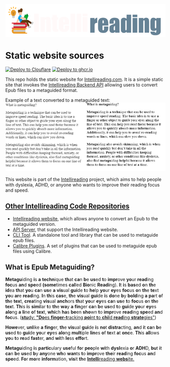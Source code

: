 ![Intellireading.com](https://raw.githubusercontent.com/0x6f677548/intellireading-www/main/src/img/intellireading.png)
# Static website sources
[![Deploy to Clouflare](https://github.com/0x6f677548/intellireading-www/actions/workflows/deploy-to-cloudflare.yml/badge.svg)](https://github.com/0x6f677548/intellireading-www/actions/workflows/deploy-to-cloudflare.yml)
[![Deploy to ghcr.io](https://github.com/0x6f677548/intellireading-www/actions/workflows/build-and-publish-to-ghcr.yml/badge.svg)](https://github.com/0x6f677548/intellireading-www/actions/workflows/build-and-publish-to-ghcr.yml)

This repo holds the static website for [Intellireading.com](https://intellireading.com).
It is a simple static site that invokes the [Intellireading Backend API](https://go.hugobatista.com/gh/intellireading-api_server) allowing users to convert Epub files to a metaguided format.

Example of a text converted to a metaguided text:
![Intellireading.com](https://raw.githubusercontent.com/0x6f677548/intellireading-www/main/src/img/sample.png) 


This website is part of the [Intellireading](https://intellireading.com/) project, which aims to help people with dyslexia, ADHD, or anyone who wants to improve their reading focus and speed. 

## [Other Intellireading Code Repositories](https://github.com/stars/0x6f677548/lists/intellireading)
- [Intellireading website](https://go.hugobatista.com/gh/intellireading-www), which allows anyone to convert an Epub to the metaguided version.
- [API Server](https://go.hugobatista.com/gh/intellireading-api_server), that support the Intellireading website.
- [CLI Tool](https://go.hugobatista.com/gh/intellireading-cli). A standalone tool and library that can be used to metaguide epub files.
- [Calibre Plugins](https://go.hugobatista.com/gh/intellireading-calibre-plugins). A set of plugins that can be used to metaguide epub files using Calibre.

## What is Epub Metaguiding?
**Metagu**iding **i**s **a** **techn**ique **th**at **ca**n **b**e **us**ed **t**o **impr**ove **yo**ur **read**ing **foc**us **an**d **spe**ed **(some**times **cal**led **Bio**nic **Readi**ng). **I**t **i**s **bas**ed **o**n **th**e **id**ea **th**at **yo**u **ca**n **us**e **a** **vis**ual **gui**de **t**o **he**lp **yo**ur **ey**es **foc**us **o**n **th**e **te**xt **yo**u **ar**e **read**ing. **I**n **th**is **cas**e, **th**e **vis**ual **gui**de **i**s **do**ne **b**y **bold**ing **a** **pa**rt **o**f **th**e **tex**t, **crea**ting **vis**ual **anch**ors **th**at **yo**ur **ey**es **ca**n **us**e **t**o **foc**us **o**n **th**e **tex**t. **Th**is **i**s **simi**lar **t**o **th**e **wa**y **a** **fin**ger **ca**n **b**e **us**ed **t**o **gui**de **yo**ur **ey**es **alo**ng **a** **li**ne **o**f **tex**t, **whi**ch **ha**s **be**en **sho**wn **t**o **impr**ove **read**ing **spe**ed **an**d **foc**us. ([**stu**dy: **"Do**es **finger-t**racking **poi**nt **t**o **chi**ld **read**ing **strate**gies"](https://ceur-ws.org/Vol-2769/paper_60.pdf))

**Howe**ver, **unl**ike **a** **fing**er, **th**e **vis**ual **gui**de **i**s **no**t **distra**cting, **an**d **i**t **ca**n **b**e **us**ed **t**o **gui**de **yo**ur **ey**es **alo**ng **mult**iple **lin**es **o**f **te**xt **a**t **onc**e. **Th**is **all**ows **yo**u **t**o **re**ad **fast**er, **an**d **wi**th **le**ss **effo**rt.

**Metagu**iding **i**s **partic**ulary **use**ful **fo**r **peo**ple **wi**th **dysl**exia **o**r **ADH**D, **bu**t **i**t **ca**n **b**e **us**ed **b**y **any**one **wh**o **wan**ts **t**o **impr**ove **the**ir **read**ing **foc**us **an**d **spe**ed. **Fo**r **mo**re **inform**ation, **vis**it **th**e [**Intelli**reading **webs**ite.](https://intellireading.com/)
